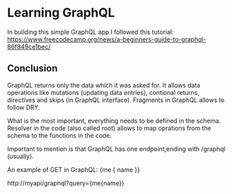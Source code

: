 # Learning GraphQL

In building this simple GraphQL app I followed this tutorial: https://www.freecodecamp.org/news/a-beginners-guide-to-graphql-86f849ce1bec/

## Conclusion

GraphQL returns only the data which it was asked for. It allows data operations like mutations (updating data entries), contional returns, directives and skips (in GraphQL interface). Fragments in GraphQL allows to follow DRY. 

What is the most important, everything needs to be defined in the schema. Resolver in the code (also called root) allows to map oprations from the schema to the functions in the code. 

Important to mention is that GraphQL has one endpoint,ending with /graphql (usually).

An example of GET in GraphQL: 
{me
{
    name
}}

http://myapi/graphql?query={me{name}}